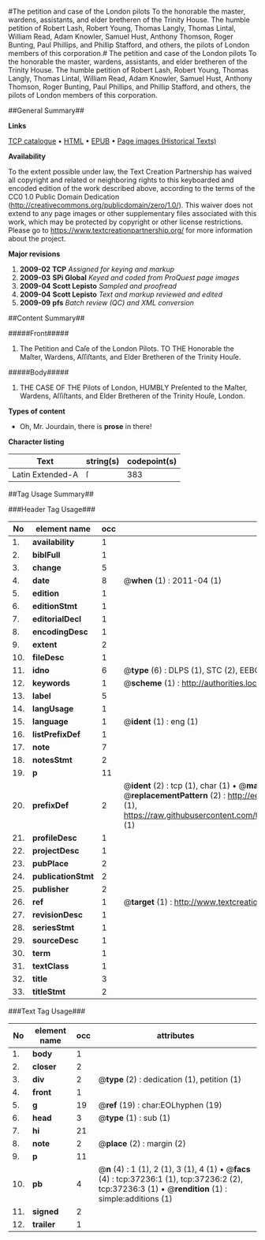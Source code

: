 #The petition and case of the London pilots To the honorable the master, wardens, assistants, and elder bretheren of the Trinity House. The humble petition of Robert Lash, Robert Young, Thomas Langly, Thomas Lintal, William Read, Adam Knowler, Samuel Hust, Anthony Thomson, Roger Bunting, Paul Phillips, and Phillip Stafford, and others, the pilots of London members of this corporation.#
The petition and case of the London pilots To the honorable the master, wardens, assistants, and elder bretheren of the Trinity House. The humble petition of Robert Lash, Robert Young, Thomas Langly, Thomas Lintal, William Read, Adam Knowler, Samuel Hust, Anthony Thomson, Roger Bunting, Paul Phillips, and Phillip Stafford, and others, the pilots of London members of this corporation.

##General Summary##

**Links**

[TCP catalogue](http://www.ota.ox.ac.uk/tcp/)  • 
[HTML](http://tei.it.ox.ac.uk/tcp/Texts-HTML/free/A54/A54523.html)  • 
[EPUB](http://tei.it.ox.ac.uk/tcp/Texts-EPUB/free/A54/A54523.epub) • 
[Page images (Historical Texts)](https://historicaltexts.jisc.ac.uk/eebo-99832762e)

**Availability**

To the extent possible under law, the Text Creation Partnership has waived all copyright and related or neighboring rights to this keyboarded and encoded edition of the work described above, according to the terms of the CC0 1.0 Public Domain Dedication (http://creativecommons.org/publicdomain/zero/1.0/). This waiver does not extend to any page images or other supplementary files associated with this work, which may be protected by copyright or other license restrictions. Please go to https://www.textcreationpartnership.org/ for more information about the project.

**Major revisions**

1. __2009-02__ __TCP__ *Assigned for keying and markup*
1. __2009-03__ __SPi Global__ *Keyed and coded from ProQuest page images*
1. __2009-04__ __Scott Lepisto__ *Sampled and proofread*
1. __2009-04__ __Scott Lepisto__ *Text and markup reviewed and edited*
1. __2009-09__ __pfs__ *Batch review (QC) and XML conversion*

##Content Summary##

#####Front#####

1. The Petition and Caſe of the London Pilots. TO THE Honorable the Maſter, Wardens, Aſſiſtants, and Elder Bretheren of the Trinity Houſe.

#####Body#####

1. THE CASE OF THE Pilots of London, HUMBLY Preſented to the Maſter, Wardens, Aſſiſtants, and Elder Bretheren of the Trinity Houſe, London.

**Types of content**

  * Oh, Mr. Jourdain, there is **prose** in there!

**Character listing**


|Text|string(s)|codepoint(s)|
|---|---|---|
|Latin Extended-A|ſ|383|

##Tag Usage Summary##

###Header Tag Usage###

|No|element name|occ|attributes|
|---|---|---|---|
|1.|__availability__|1||
|2.|__biblFull__|1||
|3.|__change__|5||
|4.|__date__|8| @__when__ (1) : 2011-04 (1)|
|5.|__edition__|1||
|6.|__editionStmt__|1||
|7.|__editorialDecl__|1||
|8.|__encodingDesc__|1||
|9.|__extent__|2||
|10.|__fileDesc__|1||
|11.|__idno__|6| @__type__ (6) : DLPS (1), STC (2), EEBO-CITATION (1), PROQUEST (1), VID (1)|
|12.|__keywords__|1| @__scheme__ (1) : http://authorities.loc.gov/ (1)|
|13.|__label__|5||
|14.|__langUsage__|1||
|15.|__language__|1| @__ident__ (1) : eng (1)|
|16.|__listPrefixDef__|1||
|17.|__note__|7||
|18.|__notesStmt__|2||
|19.|__p__|11||
|20.|__prefixDef__|2| @__ident__ (2) : tcp (1), char (1)  •  @__matchPattern__ (2) : ([0-9\-]+):([0-9IVX]+) (1), (.+) (1)  •  @__replacementPattern__ (2) : http://eebo.chadwyck.com/downloadtiff?vid=$1&page=$2 (1), https://raw.githubusercontent.com/textcreationpartnership/Texts/master/tcpchars.xml#$1 (1)|
|21.|__profileDesc__|1||
|22.|__projectDesc__|1||
|23.|__pubPlace__|2||
|24.|__publicationStmt__|2||
|25.|__publisher__|2||
|26.|__ref__|1| @__target__ (1) : http://www.textcreationpartnership.org/docs/. (1)|
|27.|__revisionDesc__|1||
|28.|__seriesStmt__|1||
|29.|__sourceDesc__|1||
|30.|__term__|1||
|31.|__textClass__|1||
|32.|__title__|3||
|33.|__titleStmt__|2||


###Text Tag Usage###

|No|element name|occ|attributes|
|---|---|---|---|
|1.|__body__|1||
|2.|__closer__|2||
|3.|__div__|2| @__type__ (2) : dedication (1), petition (1)|
|4.|__front__|1||
|5.|__g__|19| @__ref__ (19) : char:EOLhyphen (19)|
|6.|__head__|3| @__type__ (1) : sub (1)|
|7.|__hi__|21||
|8.|__note__|2| @__place__ (2) : margin (2)|
|9.|__p__|11||
|10.|__pb__|4| @__n__ (4) : 1 (1), 2 (1), 3 (1), 4 (1)  •  @__facs__ (4) : tcp:37236:1 (1), tcp:37236:2 (2), tcp:37236:3 (1)  •  @__rendition__ (1) : simple:additions (1)|
|11.|__signed__|2||
|12.|__trailer__|1||
